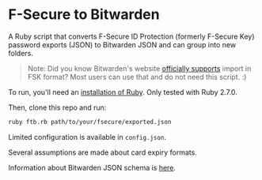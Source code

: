 # F-Secure to Bitwarden

A Ruby script that converts F-Secure ID Protection (formerly F-Secure Key) password exports (JSON) to Bitwarden JSON and can group into new folders.

> Note: Did you know Bitwarden's website [officially supports](https://bitwarden.com/help/article/import-faqs/#q-what-file-formats-does-bitwarden-support-for-import) import in FSK format? Most users can use that and do not need this script. :)

To run, you'll need an [installation of Ruby](https://www.ruby-lang.org/en/documentation/installation/). Only tested with Ruby 2.7.0.

Then, clone this repo and run:
```sh
ruby ftb.rb path/to/your/fsecure/exported.json
```

Limited configuration is available in `config.json`.

Several assumptions are made about card expiry formats.

Information about Bitwarden JSON schema is [here](https://bitwarden.com/help/article/condition-bitwarden-import/#for-your-personal-vault-1).
